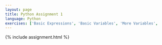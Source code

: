```yaml
---
layout: page
title: Python Assignment 1
language: Python
exercises: ['Basic Expressions', 'Basic Variables', 'More Variables', 'Built-in Functions', 'math Functions', 'Modify the Code 1', 'Code Shuffle']
---
```


{% include assignment.html %}
